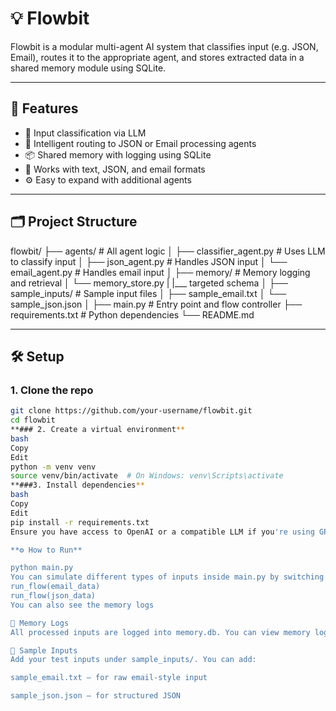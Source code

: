 # 💡 Flowbit

Flowbit is a modular multi-agent AI system that classifies input (e.g. JSON, Email), routes it to the appropriate agent, and stores extracted data in a shared memory module using SQLite.

---

## 🚀 Features

- 🧠 Input classification via LLM
- 🔁 Intelligent routing to JSON or Email processing agents
- 📦 Shared memory with logging using SQLite
- 📄 Works with text, JSON, and email formats
- ⚙️ Easy to expand with additional agents

---

## 🗂️ Project Structure

flowbit/
├── agents/ # All agent logic
│ ├── classifier_agent.py # Uses LLM to classify input
│ ├── json_agent.py # Handles JSON input
│ └── email_agent.py # Handles email input
│
├── memory/ # Memory logging and retrieval
│ └── memory_store.py
| |___ targeted schema
│
├── sample_inputs/ # Sample input files
│ ├── sample_email.txt
│ └── sample_json.json
│
├── main.py # Entry point and flow controller
├── requirements.txt # Python dependencies
└── README.md


---

## 🛠️ Setup

### 1. Clone the repo

```bash
git clone https://github.com/your-username/flowbit.git
cd flowbit
**### 2. Create a virtual environment**
bash
Copy
Edit
python -m venv venv
source venv/bin/activate  # On Windows: venv\Scripts\activate
**###3. Install dependencies**
bash
Copy
Edit
pip install -r requirements.txt
Ensure you have access to OpenAI or a compatible LLM if you're using GPT-based classification.

**⚙️ How to Run**

python main.py
You can simulate different types of inputs inside main.py by switching between:
run_flow(email_data)
run_flow(json_data)
You can also see the memory logs

🧠 Memory Logs
All processed inputs are logged into memory.db. You can view memory logs printed at the end of each run.

🧪 Sample Inputs
Add your test inputs under sample_inputs/. You can add:

sample_email.txt — for raw email-style input

sample_json.json — for structured JSON
